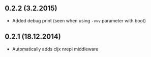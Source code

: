 ## 0.2.2 (3.2.2015)

- Added debug print (seen when using `-vvv` parameter with boot)

## 0.2.1 (18.12.2014)

- Automatically adds cljx nrepl middleware
